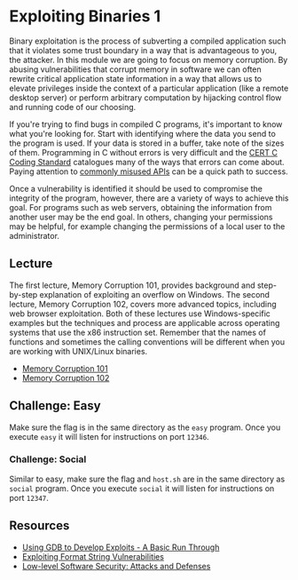# Exploiting Binaries 1

Binary exploitation is the process of subverting a compiled application such that it violates some trust boundary in a way that is advantageous to you, the attacker. In this module we are going to focus on memory corruption. By abusing vulnerabilities that corrupt memory in software we can often rewrite critical application state information in a way that allows us to elevate privileges inside the context of a particular application \(like a remote desktop server\) or perform arbitrary computation by hijacking control flow and running code of our choosing.

If you're trying to find bugs in compiled C programs, it's important to know what you're looking for. Start with identifying where the data you send to the program is used. If your data is stored in a buffer, take note of the sizes of them. Programming in C without errors is very difficult and the [CERT C Coding Standard](https://www.securecoding.cert.org/confluence/display/seccode/CERT+C+Coding+Standard) catalogues many of the ways that errors can come about. Paying attention to [commonly misused APIs](http://stackoverflow.com/questions/4588581/which-functions-in-the-c-standard-library-commonly-encourage-bad-practice) can be a quick path to success.

Once a vulnerability is identified it should be used to compromise the integrity of the program, however, there are a variety of ways to achieve this goal. For programs such as web servers, obtaining the information from another user may be the end goal. In others, changing your permissions may be helpful, for example changing the permissions of a local user to the administrator.

## Lecture

The first lecture, Memory Corruption 101, provides background and step-by-step explanation of exploiting an overflow on Windows. The second lecture, Memory Corruption 102, covers more advanced topics, including web browser exploitation. Both of these lectures use Windows-specific examples but the techniques and process are applicable across operating systems that use the x86 instruction set. Remember that the names of functions and sometimes the calling conventions will be different when you are working with UNIX/Linux binaries.

* [Memory Corruption 101](http://vimeo.com/31348274)
* [Memory Corruption 102](http://vimeo.com/31831062)

## Challenge: Easy

Make sure the flag is in the same directory as the `easy` program. Once you execute `easy` it will listen for instructions on port `12346`.

### Challenge: Social

Similar to easy, make sure the flag and `host.sh` are in the same directory as `social` program. Once you execute `social` it will listen for instructions on port `12347`.

## Resources

* [Using GDB to Develop Exploits - A Basic Run Through](http://www.exploit-db.com/papers/13205/)
* [Exploiting Format String Vulnerabilities](/ctf/exploits/references/formatstring-1.2.pdf)
* [Low-level Software Security: Attacks and Defenses](/ctf/exploits/references/tr-2007-153.pdf)



